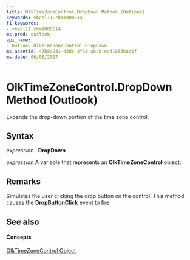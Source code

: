 ```yaml
---
title: OlkTimeZoneControl.DropDown Method (Outlook)
keywords: vbaol11.chm1000514
f1_keywords:
- vbaol11.chm1000514
ms.prod: outlook
api_name:
- Outlook.OlkTimeZoneControl.DropDown
ms.assetid: 47b8d231-d3dc-4f10-a8ab-ead1853bad0f
ms.date: 06/08/2017
---
```



# OlkTimeZoneControl.DropDown Method (Outlook)

Expands the drop-down portion of the time zone control.


## Syntax

 _expression_ . **DropDown**

 _expression_ A variable that represents an **OlkTimeZoneControl** object.


## Remarks

Simulates the user clicking the drop button on the control. This method causes the **[DropButtonClick](olktimezonecontrol-dropbuttonclick-event-outlook.md)** event to fire.


## See also


#### Concepts


[OlkTimeZoneControl Object](olktimezonecontrol-object-outlook.md)

